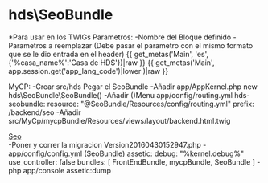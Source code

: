 hds\SeoBundle
============
*Para usar en los TWIGs
Parametros:
-Nombre del Bloque definido
-Parametros a reemplazar (Debe pasar el parametro con el mismo formato que se le dio entrada en el header)
{{ get_metas('Main', 'es', {'%casa_name%':'Casa de HDS'})|raw }}
{{ get_metas('Main', app.session.get('app_lang_code')|lower )|raw }}


MyCP:
-Crear src/hds
Pegar el SeoBundle
-Añadir app/AppKernel.php
new hds\SeoBundle\SeoBundle()
-Añadir ()Menu app/config/routing.yml
hds-seobundle:
    resource: "@SeoBundle/Resources/config/routing.yml"
    prefix:   /backend/seo
-Añadir src/MyCp/mycpBundle/Resources/views/layout/backend.html.twig
<div class="accordion-inner">
    <a href="{{ path('hdsseo_block_list') }}"><i class="icon-lock"></i> Seo</a>
</div>
-Poner y correr la migracion 
Version20160430152947.php
-app/config/config.yml (SeoBundle)
assetic:
    debug:          "%kernel.debug%"
    use_controller: false
    bundles: [ FrontEndBundle, mycpBundle, SeoBundle ]
- php app/console assetic:dump
